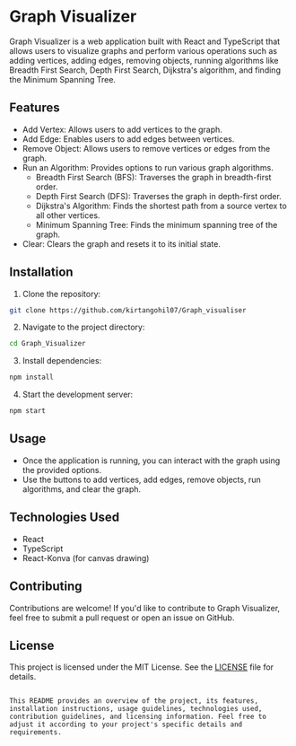
# Graph Visualizer

Graph Visualizer is a web application built with React and TypeScript that allows users to visualize graphs and perform various operations such as adding vertices, adding edges, removing objects, running algorithms like Breadth First Search, Depth First Search, Dijkstra's algorithm, and finding the Minimum Spanning Tree.

## Features

- Add Vertex: Allows users to add vertices to the graph.
- Add Edge: Enables users to add edges between vertices.
- Remove Object: Allows users to remove vertices or edges from the graph.
- Run an Algorithm: Provides options to run various graph algorithms.
  - Breadth First Search (BFS): Traverses the graph in breadth-first order.
  - Depth First Search (DFS): Traverses the graph in depth-first order.
  - Dijkstra's Algorithm: Finds the shortest path from a source vertex to all other vertices.
  - Minimum Spanning Tree: Finds the minimum spanning tree of the graph.
- Clear: Clears the graph and resets it to its initial state.

## Installation

1. Clone the repository:

```bash
git clone https://github.com/kirtangohil07/Graph_visualiser
```

2. Navigate to the project directory:

```bash
cd Graph_Visualizer
```

3. Install dependencies:

```bash
npm install
```

4. Start the development server:

```bash
npm start
```

## Usage

- Once the application is running, you can interact with the graph using the provided options.
- Use the buttons to add vertices, add edges, remove objects, run algorithms, and clear the graph.

## Technologies Used

- React
- TypeScript
- React-Konva (for canvas drawing)

## Contributing

Contributions are welcome! If you'd like to contribute to Graph Visualizer, feel free to submit a pull request or open an issue on GitHub.

## License

This project is licensed under the MIT License. See the [LICENSE](LICENSE) file for details.
```

This README provides an overview of the project, its features, installation instructions, usage guidelines, technologies used, contribution guidelines, and licensing information. Feel free to adjust it according to your project's specific details and requirements.
